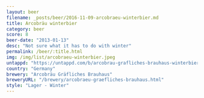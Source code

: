 ```yaml
---
layout: beer
filename: _posts/beer/2016-11-09-arcobraeu-winterbier.md
title: Arcobräu winterbier
category: beer
score: 8
beer-date: "2013-01-13"
desc: "Not sure what it has to do with winter"
permalink: /beer/:title.html
img: /img/list/arcobraeu-winterbier.jpeg
untappd: "https://untappd.com/b/arcobrau-grafliches-brauhaus-winterbier/84426"
country: "Germany"
brewery: "Arcobräu Gräfliches Brauhaus"
breweryURL: "/brewery/arcobraeu-graefliches-brauhaus.html"
style: "Lager - Winter"
---
```

